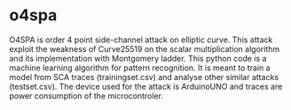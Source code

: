 # o4spa
O4SPA is order 4 point side-channel attack on elliptic curve. 
This attack exploit the weakness of Curve25519 on the scalar multiplication algorithm and its implementation with Montgomery ladder.
This python code is a machine learning algorithm for pattern recognition. It is meant to train a model from SCA traces (trainingset.csv) and analyse other similar attacks (testset.csv).
The device used for the attack is ArduinoUNO and traces are power consumption of the microcontroler.
